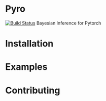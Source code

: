 # Pyro
[![Build Status](https://travis-ci.com/uber/pyro.svg?token=LrMxkQNuTGCmwphBqyVs&branch=dev)](https://travis-ci.com/uber/pyro)
Bayesian Inference for Pytorch

# Installation

# Examples

# Contributing
